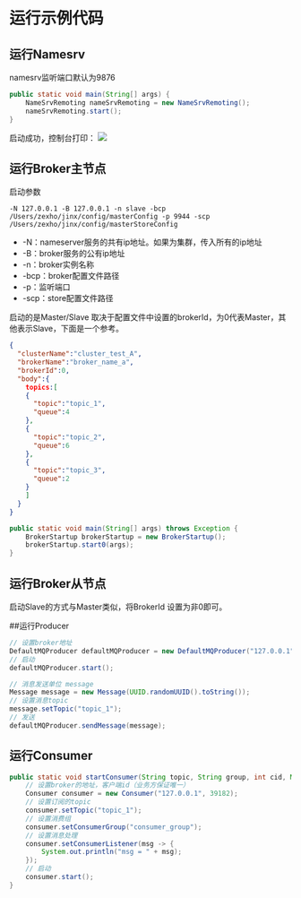 # 运行示例代码
## 运行Namesrv
namesrv监听端口默认为9876
```java
public static void main(String[] args) {
    NameSrvRemoting nameSrvRemoting = new NameSrvRemoting();
    nameSrvRemoting.start();
}
```

启动成功，控制台打印：
![](https://tva1.sinaimg.cn/large/e6c9d24egy1h0gnbooxvmj21t802ijsc.jpg)

## 运行Broker主节点
启动参数
```
-N 127.0.0.1 -B 127.0.0.1 -n slave -bcp /Users/zexho/jinx/config/masterConfig -p 9944 -scp /Users/zexho/jinx/config/masterStoreConfig
```

- -N：nameserver服务的共有ip地址。如果为集群，传入所有的ip地址
- -B：broker服务的公有ip地址
- -n：broker实例名称
- -bcp：broker配置文件路径
- -p：监听端口
- -scp：store配置文件路径

启动的是Master/Slave 取决于配置文件中设置的brokerId，为0代表Master，其他表示Slave，下面是一个参考。
```json
{
  "clusterName":"cluster_test_A",
  "brokerName":"broker_name_a",
  "brokerId":0,
  "body":{
    topics:[
    {
      "topic":"topic_1",
      "queue":4
    },
    {
      "topic":"topic_2",
      "queue":6
    },
    {
      "topic":"topic_3",
      "queue":2
    }
    ]
  }
}
```
```java
public static void main(String[] args) throws Exception {
    BrokerStartup brokerStartup = new BrokerStartup();
    brokerStartup.start0(args);
}
```
## 运行Broker从节点
启动Slave的方式与Master类似，将BrokerId 设置为非0即可。

##运行Producer
```java
// 设置broker地址
DefaultMQProducer defaultMQProducer = new DefaultMQProducer("127.0.0.1");
// 启动
defaultMQProducer.start();

// 消息发送单位 message
Message message = new Message(UUID.randomUUID().toString());
// 设置消息topic
message.setTopic("topic_1");
// 发送
defaultMQProducer.sendMessage(message);
```

## 运行Consumer

```java
public static void startConsumer(String topic, String group, int cid, Map<String, Integer> msgMap) {
    // 设置broker的地址，客户端id（业务方保证唯一）
    Consumer consumer = new Consumer("127.0.0.1", 39182);
    // 设置订阅的topic
    consumer.setTopic("topic_1");
    // 设置消费组
    consumer.setConsumerGroup("consumer_group");
    // 设置消息处理
    consumer.setConsumerListener(msg -> {
        System.out.println("msg = " + msg);
    });
    // 启动
    consumer.start();
}
```
